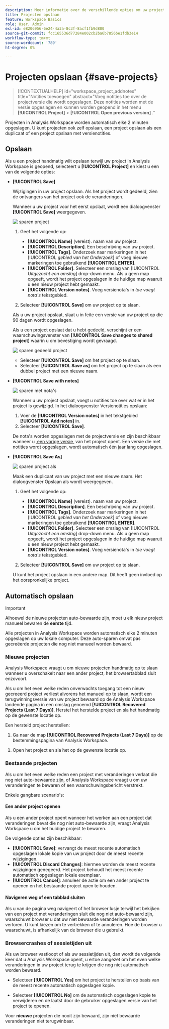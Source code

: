 ```yaml
---
description: Meer informatie over de verschillende opties om uw projecten op te slaan in Analysis Workspace.
title: Projecten opslaan
feature: Workspace Basics
role: User, Admin
exl-id: e8206956-6e24-4a3a-8c3f-8acf1fb9d800
source-git-commit: fcc165536d77284e002cb2ba6b7856be1fdb3e14
workflow-type: tm+mt
source-wordcount: '789'
ht-degree: 0%

---
```



# Projecten opslaan {#save-projects}

<!-- markdownlint-disable MD034 -->

>[!CONTEXTUALHELP]
>id="workspace_project_addnotes"
>title="Notities toevoegen"
>abstract="Voeg notities toe over de projectversie die wordt opgeslagen. Deze notities worden met de versie opgeslagen en kunnen worden geopend in het menu **[!UICONTROL Project]** > **[!UICONTROL Open previous version]** ."

<!-- markdownlint-enable MD034 -->


Projecten in Analysis Workspace worden automatisch elke 2 minuten opgeslagen. U kunt projecten ook zelf opslaan, een project opslaan als een duplicaat of een project opslaan met versienotities.

## Opslaan

Als u een project handmatig wilt opslaan terwijl uw project in Analysis Workspace is geopend, selecteert u **[!UICONTROL Project]** en kiest u een van de volgende opties:

* **[!UICONTROL Save]**

  Wijzigingen in uw project opslaan. Als het project wordt gedeeld, zien de ontvangers van het project ook de veranderingen.

  Wanneer u uw project voor het eerst opslaat, wordt een dialoogvenster **[!UICONTROL Save]** weergegeven.

  ![&#x200B; sparen project &#x200B;](assets/save-project.png)

   1. Geef het volgende op:

      * **[!UICONTROL Name]** (vereist). naam van uw project.
      * **[!UICONTROL Description]**. Een beschrijving van uw project.
      * **[!UICONTROL Tags]**. Onderzoek naar markeringen in het [!UICONTROL *gebied van het Onderzoek*] of voeg nieuwe markeringen toe gebruikend **[!UICONTROL ENTER]**.
      * **[!UICONTROL Folder]**. Selecteer een omslag van [!UICONTROL *Uitgezocht een omslag*] drop-down menu. Als u geen map opgeeft, wordt het project opgeslagen in de huidige map waaruit u een nieuw project hebt gemaakt.
      * **[!UICONTROL Version notes]**. Voeg versienota&#39;s in *toe voegt nota&#39;s* tekstgebied.

   1. Selecteer **[!UICONTROL Save]** om uw project op te slaan.

  Als u uw project opslaat, slaat u in feite een versie van uw project op die 90 dagen wordt opgeslagen.

  Als u een project opslaat dat u hebt gedeeld, verschijnt er een waarschuwingsvenster van **[!UICONTROL Save changes to shared project]** waarin u om bevestiging wordt gevraagd.

  ![&#x200B; sparen gedeeld project &#x200B;](assets/save-project-shared.png)

   * Selecteer **[!UICONTROL Save]** om het project op te slaan.
   * Selecteer **[!UICONTROL Save as]** om het project op te slaan als een dubbel project met een nieuwe naam.


* **[!UICONTROL Save with notes]**

  ![&#x200B; sparen met nota&#39;s &#x200B;](assets/save-version-notes.png)

  Wanneer u uw project opslaat, voegt u notities toe over wat er in het project is gewijzigd. In het dialoogvenster Versienotities opslaan:

   1. Voer de **[!UICONTROL Version notes]** in het tekstgebied **[!UICONTROL Add notes]** in.
   1. Selecteer **[!UICONTROL Save]**.

  De nota&#39;s worden opgeslagen met de projectversie en zijn beschikbaar wanneer u [&#x200B; een vorige versie &#x200B;](open-projects.md#open-previous-version) van het project opent. Een versie die met notities wordt opgeslagen, wordt automatisch één jaar lang opgeslagen.

* **[!UICONTROL Save As]**

  ![&#x200B; sparen project als &#x200B;](assets/save-project-as.png)

  Maak een duplicaat van uw project met een nieuwe naam. Het dialoogvenster Opslaan als wordt weergegeven.

   1. Geef het volgende op:

      * **[!UICONTROL Name]** (vereist). naam van uw project.
      * **[!UICONTROL Description]**. Een beschrijving van uw project.
      * **[!UICONTROL Tags]**. Onderzoek naar markeringen in het [!UICONTROL *gebied van het Onderzoek*] of voeg nieuwe markeringen toe gebruikend **[!UICONTROL ENTER]**.
      * **[!UICONTROL Folder]**. Selecteer een omslag van [!UICONTROL *Uitgezocht een omslag*] drop-down menu. Als u geen map opgeeft, wordt het project opgeslagen in de huidige map waaruit u een nieuw project hebt gemaakt.
      * **[!UICONTROL Version notes]**. Voeg versienota&#39;s in *toe voegt nota&#39;s* tekstgebied.

   1. Selecteer **[!UICONTROL Save]** om uw project op te slaan.

  U kunt het project opslaan in een andere map. Dit heeft geen invloed op het oorspronkelijke project.


<!-- Cannot find this option in CJA 
| **[!UICONTROL Save as template]** | Save your project as a [custom template](/help/analyze/analysis-workspace/build-workspace-project/starter-projects.md) that becomes available to your organization under **[!UICONTROL Project > New]** | 
-->

## Automatisch opslaan


>[!IMPORTANT]
>
>Alhoewel de nieuwe projecten auto-bewaarde zijn, moet u elk nieuw project manueel bewaren de **eerste** tijd.
>

Alle projecten in Analysis Workspace worden automatisch elke 2 minuten opgeslagen op uw lokale computer. Deze auto-sparen omvat pas gecreëerde projecten die nog niet manueel worden bewaard.

### Nieuwe projecten

Analysis Workspace vraagt u om nieuwe projecten handmatig op te slaan wanneer u overschakelt naar een ander project, het browsertabblad sluit enzovoort.

Als u om het even welke reden onverwachts toegang tot een nieuw gecreeerd project verliest alvorens het manueel op te slaan, wordt een terugwinningsversie van uw project bewaard op de Analysis Workspace landende pagina in een omslag genoemd **[!UICONTROL Recovered Projects (Last 7 Days)]**. Herstel het herstelde project en sla het handmatig op de gewenste locatie op.

Een hersteld project herstellen:

1. Ga naar de map **[!UICONTROL Recovered Projects (Last 7 Days)]** op de bestemmingspagina van Analysis Workspace.

<!-- 
     ![The list of folders highlighting the Recovered Project folder.](assets/recovered-folder.png)
  -->

1. Open het project en sla het op de gewenste locatie op.


### Bestaande projecten

Als u om het even welke reden een project met veranderingen verlaat die nog niet auto-bewaarde zijn, of Analysis Workspace vraagt u om uw veranderingen te bewaren of een waarschuwingsbericht verstrekt.


Enkele gangbare scenario&#39;s:

#### Een ander project openen

Als u een ander project opent wanneer het werken aan een project dat veranderingen bevat die nog niet auto-bewaarde zijn, vraagt Analysis Workspace u om het huidige project te bewaren.

De volgende opties zijn beschikbaar:

* **[!UICONTROL Save]**: vervangt de meest recente automatisch opgeslagen lokale kopie van uw project door de meest recente wijzigingen.
* **[!UICONTROL Discard Changes]**: hiermee worden de meest recente wijzigingen genegeerd. Het project behoudt het meest recente automatisch opgeslagen lokale exemplaar.
* **[!UICONTROL Cancel]**: annuleer de actie om een ander project te openen en het bestaande project open te houden.

<!-- ![Click Save to save changes to a project.](assets/existing-save.png) -->

#### Navigeren weg of een tabblad sluiten

Als u van de pagina weg navigeert of het browser lusje terwijl het bekijken van een project met veranderingen sluit die nog niet auto-bewaard zijn, waarschuwt browser u dat uw niet bewaarde veranderingen worden verloren. U kunt kiezen om te vertrekken of te annuleren. Hoe de browser u waarschuwt, is afhankelijk van de browser die u gebruikt.


### Browsercrashes of sessietijden uit

Als uw browser vastloopt of als uw sessietijden uit, dan wordt de volgende keer dat u Analysis Workspace opent, u ertoe aangezet om het even welke veranderingen in uw project terug te krijgen die nog niet automatisch worden bewaard.

* Selecteer **[!UICONTROL Yes]** om het project te herstellen op basis van de meest recente automatisch opgeslagen kopie.

* Selecteer **[!UICONTROL No]** om de automatisch opgeslagen kopie te verwijderen en de laatst door de gebruiker opgeslagen versie van het project te openen.

<!--![The Project Recovery dialog box.](assets/project-recovery.png)-->



Voor **nieuwe** projecten die nooit zijn bewaard, zijn niet bewaarde veranderingen niet terugwinbaar.


<!-- Shouldn't this belong to another page?  Moved it to a new open projects page


## Open previously saved version

To open a previously saved version of a project:

1. Select **[!UICONTROL Open previous version]** from the **[!UICONTROL Project]** menu.

   ![The Previously saved project versions list and options to show All versions or Only versions with notes.](assets/open-previously-saved.png)

1. Review the list of previous versions available. You can switch between **[!UICONTROL All versions]** and **[!UICONTROL Only versions with notes]**.

   For each version, the list shows a timestamp
   [!UICONTROL Timestamp] and [!UICONTROL Editor] are shown, in addition to [!UICONTROL Notes] if they were added when the [!UICONTROL Editor] saved. Versions without notes are stored for 90 days; versions with notes are stored for 1 year.
1. Select a previous version and click **[!UICONTROL Load]**.
   The previous version then loads with a notification. The previous version does not become the current saved version of your project until you click **[!UICONTROL Save]**. If you navigate away from the loaded version, when you return, you will see the last saved version of the project.

-->



<!--
# Save projects {#save-projects}

>[!CONTEXTUALHELP]
>id="workspace_project_addnotes"
>title="Add notes"
>abstract="Add notes about the project version being saved. These notes will be stored with the version and accessible under the **[!UICONTROL Project]** > **[!UICONTROL Open previous version]** menu."

Projects in Analysis Workspace are automatically saved every 2 minutes. 

You can also manually save projects. Additional options such as adding tags or notes are available when you manually save a project.

## Save projects manually {#Save} 

Various options are available when manually saving a project in Analysis Workspace.

To manually save a project:

1. With your project open in Analysis Workspace, select **[!UICONTROL Project]**, then choose from the following options: 

   | Action | Description | 
   |---|---| 
   | **[!UICONTROL Save]** | Save changes to your project. If the project is shared, recipients of the project will also see the changes. When you first save your project, you are prompted to give the project a name, (optional) description and add (optional) tags. | 
   | **[!UICONTROL Save with notes]** | Before your project saves, add notes about what changed in the project. Notes are stored with the project version and are available to all editors under [!UICONTROL Project] > [!UICONTROL Open previous version]. | 
   | **[!UICONTROL Save as]** | Create a duplicate of your project. The original project will not be affected. | 
   | **[!UICONTROL Save as template]** | Save your project as a [template](/help/analyze/analysis-workspace/templates/create-templates.md) that becomes available to your organization under **[!UICONTROL Project > New]** | 

## Auto-save {#Autosave} 

All projects in Analysis Workspace are automatically saved every 2 minutes to your local machine. This includes newly created projects that are not yet saved manually. 

* **New projects:** Even though new projects are auto-saved, you must save each new project manually the first time. Analysis Workspace prompts you to save new projects manually when switching to another project, closing the browser tab, and so forth. 

  If for any reason you unexpectedly lose access to a newly created project before manually saving it, a recovery version of your project is saved on the Analysis Workspace landing page in a folder called `Recovered Projects (Last 7 Days)`. You must restore the recovered project and manually save it to a desired location. 

  To restore a recovered project:
  
  1. Go to the [!UICONTROL **Recovered Projects**] folder on the Analysis Workspace landing page.

     ![](assets/recovered-folder.png)

  1. Open your project and save it to a desired location. 

* **Existing projects:** If for any reason you leave a project with changes that are not yet auto-saved, Analysis Workspace either prompts you to save your changes or provides a warning message. 

  Following are some common scenarios:

### Open another project 

If you open an additional project while working on a project that contains changes that are not yet auto-saved, Analysis Workspace prompts you to save the current project before leaving.

The following options are available:

* **Save:** Replaces the most recent auto-saved local copy of your project with your latest changes.
* **Save As:** Saves your latest changes as a new project. The original project is saved only with the most recent auto-saved changes.
* **Discard Changes:** Discards your latest changes. The project retains the most recent auto-saved changes.

![](assets/existing-save.png)

### Navigate away or close a tab 

If you navigate away from the page or close the browser tab while viewing a project with changes that are not yet auto-saved, the browser warns that your unsaved changes will be lost. You can choose to leave or cancel. 

![](assets/browser-image.png)

### Browser crashes or session times out 

If your browser crashes or if your session times out, then the next time you access Analysis Workspace you're prompted to recover any changes to your project that are not yet auto-saved.

Following is the Project Recovery dialog box that displays the first time you access Analysis Workspace after a crash or a timeout.

Select **Yes** to restore the project from the most recent auto-saved copy.

Select **No** to delete the auto-saved copy and open the last user-saved version of the project.

![](assets/project-recovery.png)

For **new** projects that have never been saved, unsaved changes are not recoverable.

## Open a previous version {#previous-version}

To open a previous version of a project:

1. Go to **[!UICONTROL Project]** > **[!UICONTROL Open previous version]**

   ![](assets/previous-versions.png)
   
1. Review the list of prior versions available. 
   [!UICONTROL Timestamp] and [!UICONTROL Editor] are shown, in addition to [!UICONTROL Notes] if they were added when the [!UICONTROL Editor] saved. Versions without notes are stored for 90 days; versions with notes are stored for 1 year.
1. Select a previous version and click **[!UICONTROL Load]**.
   The previous version then loads with a notification. The previous version does not become the current saved version of your project until you click **[!UICONTROL Save]**. If you navigate away from the loaded version, when you return, you will see the last saved version of the project. 

-->